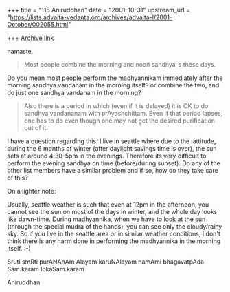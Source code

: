 +++
title = "118 Aniruddhan"
date = "2001-10-31"
upstream_url = "https://lists.advaita-vedanta.org/archives/advaita-l/2001-October/002055.html"

+++
[Archive link](https://lists.advaita-vedanta.org/archives/advaita-l/2001-October/002055.html)

namaste,

>Most people combine the morning and noon sandhya-s these days.

Do you mean most people perform the madhyannikam immediately after the
morning sandhya vandanam in the morning itself? or combine the two, and do
just one sandhya vandanam in the morning?

>  Also
>there is a period in which (even if it is delayed) it is OK to do
>sandhya vandananam with prAyashchittam. Even if that period lapses, one
>has to do even though one may not get the desired purification out of
>it.

I have a question regarding this: I live in seattle where due to the
lattitude, during the 6 months of winter (after daylight savings time is
over), the sun sets at around 4:30-5pm in the evenings. Therefore its very
difficult to perform the evening sandhya on time (before/during sunset). Do
any of the other list members have a similar problem and if so, how do they
take care of this?

On a lighter note:

Usually, seattle weather is such that even at 12pm in the afternoon, you
cannot see the sun on most of the days in winter, and the whole day looks
like dawn-time. During madhyannika, when we have to look at the sun (through
the special mudra of the hands), you can see only the cloudy/rainy sky. So
if you live in the seattle area or in similar weather conditions, I don't
think there is any harm done in performing the madhyannika in the morning
itself. :-)

Sruti smRti purANAnAm Alayam karuNAlayam
namAmi bhagavatpAda Sam.karam lokaSam.karam

Aniruddhan

